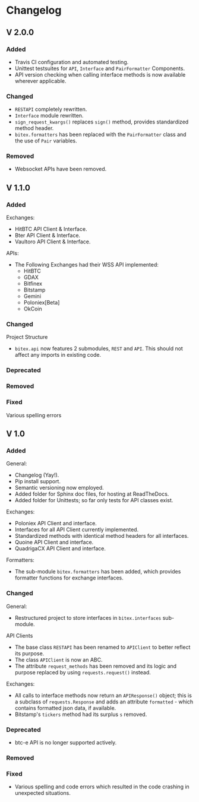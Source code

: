 # Changelog

## V 2.0.0
### Added
- Travis CI configuration and automated testing.
- Unittest testsuites for `API`, `Interface` and `PairFormatter` Components.
- API version checking when calling interface methods is now available wherever applicable. 
### Changed
- `RESTAPI` completely rewritten.
- `Interface` module rewritten.
- `sign_request_kwargs()` replaces `sign()` method, provides standardized method header.
- `bitex.formatters` has been replaced with the `PairFormatter` class and the use of `Pair` variables.

### Removed
- Websocket APIs have been removed.

## V 1.1.0
### Added
Exchanges:
- HitBTC API Client & Interface.
- Bter API Client & Interface.
- Vaultoro API Client & Interface.

APIs:
- The Following Exchanges had their WSS API implemented:
    - HitBTC
    - GDAX
    - Bitfinex
    - Bitstamp
    - Gemini
    - Poloniex[Beta]
    - OkCoin
    
### Changed
Project Structure
- `bitex.api` now features 2 submodules, `REST` and `API`. This should
not affect any imports in existing code.

### Deprecated
### Removed
### Fixed
Various spelling errors

## V 1.0
### Added
General:
- Changelog (Yay!).
- Pip install support.
- Semantic versioning now employed.
- Added folder for Sphinx doc files, for hosting at ReadTheDocs.
- Added folder for Unittests; so far only tests for API classes exist.

Exchanges:
- Poloniex  API Client and interface.
- Interfaces for all API Client currently implemented.
- Standardized methods with identical method headers for all interfaces.
- Quoine API Client and interface.
- QuadrigaCX API Client and interface.

Formatters:
- The sub-module `bitex.formatters` has been added, which provides formatter
functions for exchange interfaces.

### Changed
General:
- Restructured project to store interfaces in `bitex.interfaces` sub-module.

API Clients
- The base class `RESTAPI` has been renamed to `APIClient` to better reflect
its purpose.
- The class `APIClient` is now an ABC.
- The attribute `request_methods` has been removed and its logic and purpose
replaced by using `requests.request()` instead.

Exchanges:
- All calls to interface methods now return an `APIResponse()` object; this is a
subclass of `requests.Response` and adds an attribute `formatted` - which
contains formatted json data, if available.
- Bitstamp's `tickers` method had its surplus `s` removed.

### Deprecated
- btc-e API is no longer supported actively.

### Removed

### Fixed
- Various spelling and code errors which resulted in the code crashing in unexpected situations.
